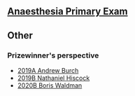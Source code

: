 ## [Anaesthesia Primary Exam](https://ketaminenightmares.com/pex)

## Other

### Prizewinner's perspective

- [2019A Andrew Burch](2019a_andrew_burch.pdf)
- [2019B Nathaniel Hiscock](2019b_nathaniel_hiscock.pdf)
- [2020B Boris Waldman](2020b_boris_waldman.pdf)